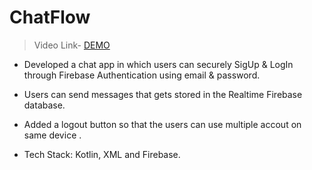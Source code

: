 # ChatFlow
> Video Link- [DEMO]()

 
- Developed a chat app in which users can securely SigUp & LogIn through
Firebase Authentication using email & password.

- Users can send messages that gets stored in the Realtime Firebase
database.

- Added a logout button so that the users can use multiple accout on same
device .

- Tech Stack: Kotlin, XML and Firebase.
